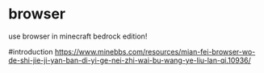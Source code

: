 # browser
use browser in minecraft bedrock edition!


#introduction
https://www.minebbs.com/resources/mian-fei-browser-wo-de-shi-jie-ji-yan-ban-di-yi-ge-nei-zhi-wai-bu-wang-ye-liu-lan-qi.10936/
